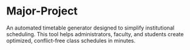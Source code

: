 # Major-Project
An automated timetable generator designed to simplify institutional scheduling. This tool helps administrators, faculty, and students create optimized, conflict-free class schedules in minutes.
